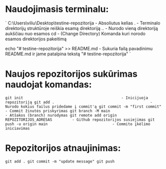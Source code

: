 # Naudojimasis terminalu:
`
C:\Users\viliu\Desktop\testine-repozitorija - Absoliutus kelias
. - Terminalo direktorijų struktūroje reiškia esamą direktoriją
.. - Nurodo vieną direktoriją aukščiau nuo esamos
cd - (Change Directory) Komanda kuri norodo esamos direktorijos pakeitimą 


echo "# testine-repozitorija" >> README.md          - Sukuria failą pavadinimu README.md ir jame patalpina tekstą "# testine-repozitorija"
`

# Naujos repozitorijos sukūrimas naudojat komandas:
`git init                                            - Inicijuoja repozitoriją
git add .                                           - Nurodo kokius failus pridedame į commit'ą
git commit -m "first commit"                        - Commit žinutės priskyrimas
git branch -M main                                  - Atšakos (branch) nurodymas
git remote add origin REPOZITORIJOS_ADRESAS         - Github repozitorijos susiejimas
git push -u origin main                             - Commito įkėlimo iniciavimas
`

# Repozitorijos atnaujinimas:
`
git add .
git commit -m "update message"
git push
`